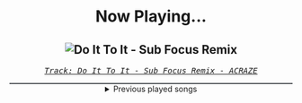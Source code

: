 <div align="center"> 
<h1>Now Playing...</h1>

![Do It To It - Sub Focus Remix](https://i.scdn.co/image/ab67616d00001e023646971bbf657b7ed5cc924e)
--
_<samp><a href="https://open.spotify.com/track/4z78eVQBoMHg1e4XGp4rMj">Track: Do It To It - Sub Focus Remix - ACRAZE</a></samp>_

<div style="border: 1px #4B5054 solid"></div>
<details>
  <summary>
    Previous played songs
  </summary>
  <table>
    <thead>
      <tr>
        <th>
          Artist
        </th>
        <th>
          Song
        </th>
        <th>
          Link
        </th>
      </tr>
    </thead>
    <tbody>
      <tr><td>ACRAZE</td><td>Do It To It - Sub Focus Remix</td><td><a href="https://open.spotify.com/track/4z78eVQBoMHg1e4XGp4rMj">https://open.spotify.com/track/4z78eVQBoMHg1e4XGp4rMj</a></td></tr><tr><td>ACRAZE</td><td>Do It To It - Sub Focus Remix</td><td><a href="https://open.spotify.com/track/4z78eVQBoMHg1e4XGp4rMj">https://open.spotify.com/track/4z78eVQBoMHg1e4XGp4rMj</a></td></tr><tr><td>ACRAZE</td><td>Do It To It - Sub Focus Remix</td><td><a href="https://open.spotify.com/track/4z78eVQBoMHg1e4XGp4rMj">https://open.spotify.com/track/4z78eVQBoMHg1e4XGp4rMj</a></td></tr><tr><td>ACRAZE</td><td>Do It To It - Sub Focus Remix</td><td><a href="https://open.spotify.com/track/4z78eVQBoMHg1e4XGp4rMj">https://open.spotify.com/track/4z78eVQBoMHg1e4XGp4rMj</a></td></tr><tr><td>ACRAZE</td><td>Do It To It - Sub Focus Remix</td><td><a href="https://open.spotify.com/track/4z78eVQBoMHg1e4XGp4rMj">https://open.spotify.com/track/4z78eVQBoMHg1e4XGp4rMj</a></td></tr><tr><td>ACRAZE</td><td>Do It To It - Sub Focus Remix</td><td><a href="https://open.spotify.com/track/4z78eVQBoMHg1e4XGp4rMj">https://open.spotify.com/track/4z78eVQBoMHg1e4XGp4rMj</a></td></tr><tr><td>ACRAZE</td><td>Do It To It - Sub Focus Remix</td><td><a href="https://open.spotify.com/track/4z78eVQBoMHg1e4XGp4rMj">https://open.spotify.com/track/4z78eVQBoMHg1e4XGp4rMj</a></td></tr><tr><td>ACRAZE</td><td>Do It To It - Sub Focus Remix</td><td><a href="https://open.spotify.com/track/4z78eVQBoMHg1e4XGp4rMj">https://open.spotify.com/track/4z78eVQBoMHg1e4XGp4rMj</a></td></tr><tr><td>ACRAZE</td><td>Do It To It - Sub Focus Remix</td><td><a href="https://open.spotify.com/track/4z78eVQBoMHg1e4XGp4rMj">https://open.spotify.com/track/4z78eVQBoMHg1e4XGp4rMj</a></td></tr><tr><td>ACRAZE</td><td>Do It To It - Sub Focus Remix</td><td><a href="https://open.spotify.com/track/4z78eVQBoMHg1e4XGp4rMj">https://open.spotify.com/track/4z78eVQBoMHg1e4XGp4rMj</a></td></tr><tr><td>ACRAZE</td><td>Do It To It - Sub Focus Remix</td><td><a href="https://open.spotify.com/track/4z78eVQBoMHg1e4XGp4rMj">https://open.spotify.com/track/4z78eVQBoMHg1e4XGp4rMj</a></td></tr><tr><td>ACRAZE</td><td>Do It To It - Sub Focus Remix</td><td><a href="https://open.spotify.com/track/4z78eVQBoMHg1e4XGp4rMj">https://open.spotify.com/track/4z78eVQBoMHg1e4XGp4rMj</a></td></tr><tr><td>ACRAZE</td><td>Do It To It - Sub Focus Remix</td><td><a href="https://open.spotify.com/track/4z78eVQBoMHg1e4XGp4rMj">https://open.spotify.com/track/4z78eVQBoMHg1e4XGp4rMj</a></td></tr><tr><td>ACRAZE</td><td>Do It To It - Sub Focus Remix</td><td><a href="https://open.spotify.com/track/4z78eVQBoMHg1e4XGp4rMj">https://open.spotify.com/track/4z78eVQBoMHg1e4XGp4rMj</a></td></tr><tr><td>ACRAZE</td><td>Do It To It - Sub Focus Remix</td><td><a href="https://open.spotify.com/track/2oCPBlnIsK2L8lVx0UVdww">https://open.spotify.com/track/2oCPBlnIsK2L8lVx0UVdww</a></td></tr><tr><td>ACRAZE</td><td>Take Me Away</td><td><a href="https://open.spotify.com/track/1EXDjOpV3Lbiv8CzJ7caHs">https://open.spotify.com/track/1EXDjOpV3Lbiv8CzJ7caHs</a></td></tr><tr><td>ACRAZE</td><td>Do It To It - Sub Focus Remix</td><td><a href="https://open.spotify.com/track/4z78eVQBoMHg1e4XGp4rMj">https://open.spotify.com/track/4z78eVQBoMHg1e4XGp4rMj</a></td></tr><tr><td>ACRAZE</td><td>Do It To It - Sub Focus Remix</td><td><a href="https://open.spotify.com/track/4z78eVQBoMHg1e4XGp4rMj">https://open.spotify.com/track/4z78eVQBoMHg1e4XGp4rMj</a></td></tr><tr><td>ACRAZE</td><td>Do It To It - Sub Focus Remix</td><td><a href="https://open.spotify.com/track/4z78eVQBoMHg1e4XGp4rMj">https://open.spotify.com/track/4z78eVQBoMHg1e4XGp4rMj</a></td></tr><tr><td>Blue Stahli</td><td>Prognosis</td><td><a href="https://open.spotify.com/track/2K6idekZrz1H2okt4gJTO8">https://open.spotify.com/track/2K6idekZrz1H2okt4gJTO8</a></td></tr>
    </tbody>
  </table>
</details>

</div>
